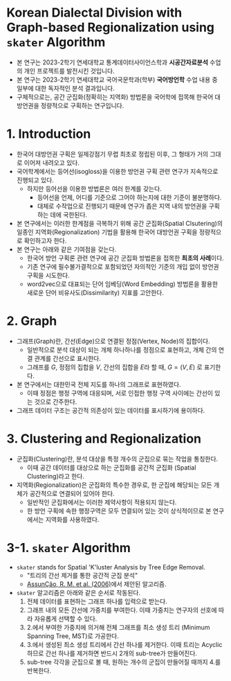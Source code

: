 # Korean Dialectal Division with Graph-based Regionalization using $\texttt{skater}$ Algorithm
* 본 연구는 2023-2학기 연세대학교 통계데이터사이언스학과 **시공간자료분석** 수업의 개인 프로젝트를 발전시킨 것입니다.
* 본 연구는 2023-2학기 연세대학교 국어국문학과(학부) **국어방언학** 수업 내용 중 일부에 대한 독자적인 분석 결과입니다.
* 구체적으로는, 공간 군집화(정확히는 지역화) 방법론을 국어학에 접목해 한국어 대방언권을 정량적으로 구획하는 연구입니다.


# 1. Introduction
* 한국어 대방언권 구획은 일제강점기 무렵 최초로 정립된 이후, 그 형태가 거의 그대로 이어져 내려오고 있다.
* 국어학계에서는 등어선(isogloss)을 이용한 방언권 구획 관련 연구가 지속적으로 진행되고 있다.
  * 하지만 등어선을 이용한 방법론은 여러 한계를 갖는다.
    * 등어선을 언제, 어디를 기준으로 그어야 하는지에 대한 기준이 불분명하다.
    * 대체로 수작업으로 진행되기 때문에 연구가 좁은 지역 내의 방언권을 구획하는 데에 국한된다.
* 본 연구에서는 이러한 한계점을 극복하기 위해 공간 군집화(Spatial Clsutering)의 일종인 지역화(Regionalization) 기법을 활용해 한국어 대방언권 구획을 정량적으로 확인하고자 한다.
* 본 연구는 아래와 같은 기여점을 갖는다.
  * 한국어 방언 구획론 관련 연구에 공간 군집화 방법론을 접목한 **최초의 사례**이다.
  * 기존 연구에 필수불가결적으로 포함되었던 자의적인 기준의 개입 없이 방언권 구획을 시도한다.
  * word2vec으로 대표되는 단어 임베딩(Word Embedding) 방법론을 활용한 새로운 단어 비유사도(Dissimilarity) 지표를 고안한다.

# 2. Graph
* 그래프(Graph)란, 간선(Edge)으로 연결된 정점(Vertex, Node)의 집합이다.
  * 일반적으로 분석 대상이 되는 개체 하나하나를 정점으로 표현하고, 개체 간의 연결 관계를 간선으로 표시한다.
  * 그래프를 $G$, 정점의 집합을 $V$, 간선의 집합을 $E$라 할 때, $G=(V,E)$ 로 표기한다.
* 본 연구에서는 대한민국 전체 지도를 하나의 그래프로 표현하였다.
  * 이때 정점은 행정 구역에 대응되며, 서로 인접한 행정 구역 사이에는 간선이 있는 것으로 간주한다.
* 그래프 데이터 구조는 공간적 의존성이 있는 데이터를 표시하기에 용이하다.

# 3. Clustering and Regionalization
* 군집화(Clustering)란, 분석 대상을 특정 개수의 군집으로 묶는 작업을 통칭한다.
  * 이때 공간 데이터를 대상으로 하는 군집화를 공간적 군집화 (Spatial Clustering)라고 한다.
* 지역화(Regionalization)은 군집화의 특수한 경우로, 한 군집에 해당되는 모든 개체가 공간적으로 연결되어 있어야 한다.
  * 일반적인 군집화에서는 이러한 제약사항이 적용되지 않는다.
  * 한 방언 구획에 속한 행정구역은 모두 연결되어 있는 것이 상식적이므로 본 연구에서는 지역화를 사용하였다.

# 3-1. $\texttt{skater}$ Algorithm
* $\texttt{skater}$ stands for Spatial 'K'luster Analysis by Tree Edge Removal.
  * "트리의 간선 제거를 통한 공간적 군집 분석"
  * [AssunÇão, R. M. et al. (2006)](https://www.tandfonline.com/doi/abs/10.1080/13658810600665111)에서 제안된 알고리즘.
* $\texttt{skater}$ 알고리즘은 아래와 같은 순서로 작동된다.
  1. 전체 데이터를 표현하는 그래프 하나를 입력으로 받는다.
  2. 그래프 내의 모든 간선에 가중치를 부여한다. 이때 가중치는 연구자의 선호에 따라 자유롭게 선택할 수 있다.
  3. 2.에서 부여한 가중치에 의거해 전체 그래프를 최소 생성 트리 (Minimum Spanning Tree, MST)로 가공한다.
  4. 3.에서 생성된 최소 생성 트리에서 간선 하나를 제거한다. 이때 트리는 Acyclic하므로 간선 하나를 제거하면 반드시 2개의 sub-tree가 만들어진다.
  5. sub-tree 각각을 군집으로 볼 때, 원하는 개수의 군집이 만들어질 때까지 4.를 반복한다.
